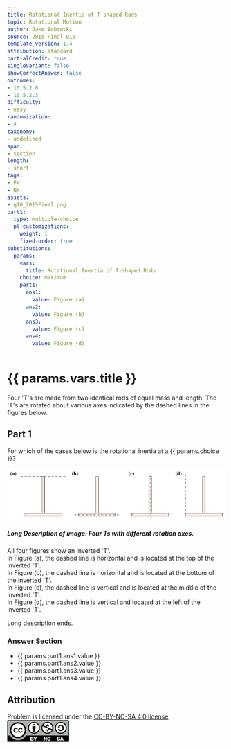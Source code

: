 ```yaml
---
title: Rotational Inertia of T-shaped Rods
topic: Rotational Motion
author: Jake Bobowski
source: 2015 Final Q10
template_version: 1.4
attribution: standard
partialCredit: true
singleVariant: false
showCorrectAnswer: false
outcomes:
- 10.5.2.0
- 10.5.2.3
difficulty:
- easy
randomization:
- 4
taxonomy:
- undefined
span:
- section
length:
- short
tags:
- PW
- NR
assets:
- q10_2015Final.png
part1:
  type: multiple-choice
  pl-customizations:
    weight: 1
    fixed-order: true
substitutions:
  params:
    vars:
      title: Rotational Inertia of T-shaped Rods
    choice: maximum
    part1:
      ans1:
        value: Figure (a)
      ans2:
        value: Figure (b)
      ans3:
        value: Figure (c)
      ans4:
        value: Figure (d)
---
```

# {{ params.vars.title }}
Four 'T's are made from two identical rods of equal mass and length. The 'T's are rotated about various axes indicated by the dashed lines in the figures below.

## Part 1

For which of the cases below is the rotational inertia at a {{ params.choice }}?

<img longdesc="Inertia of T-shaped rod.md#desc" alt="Four Ts with different rotation axes." src="q10_2015Final.png">

</br>

<div id="desc">
<h5>Long Description of image: Four Ts with different rotation axes.</h5>
All four figures show an inverted 'T'. </br>
In Figure (a), the dashed line is horizontal and is located at the top of the inverted 'T'. </br>
In Figure (b), the dashed line is horizontal and is located at the bottom of the inverted 'T'. </br>
In Figure (c), the dashed line is vertical and is located at the middle of the inverted 'T'. </br>
In Figure (d), the dashed line is vertical and located at the left of the inverted 'T'.
<p>Long description ends.</p>
<div>

### Answer Section

- {{ params.part1.ans1.value }}
- {{ params.part1.ans2.value }}
- {{ params.part1.ans3.value }}
- {{ params.part1.ans4.value }}

## Attribution

Problem is licensed under the [CC-BY-NC-SA 4.0 license](https://creativecommons.org/licenses/by-nc-sa/4.0/).<br> ![The Creative Commons 4.0 license requiring attribution-BY, non-commercial-NC, and share-alike-SA license.](https://raw.githubusercontent.com/firasm/bits/master/by-nc-sa.png)